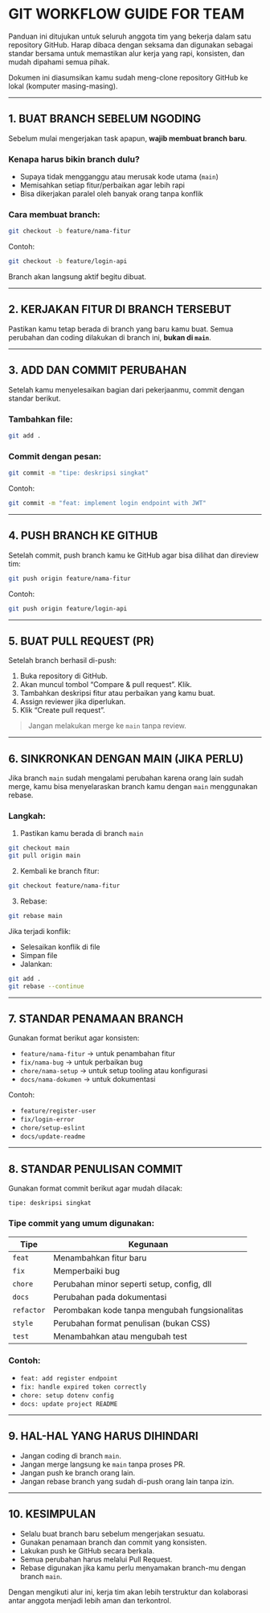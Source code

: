 # GIT WORKFLOW GUIDE FOR TEAM

Panduan ini ditujukan untuk seluruh anggota tim yang bekerja dalam satu repository GitHub. Harap dibaca dengan seksama dan digunakan sebagai standar bersama untuk memastikan alur kerja yang rapi, konsisten, dan mudah dipahami semua pihak.

Dokumen ini diasumsikan kamu sudah meng-clone repository GitHub ke lokal (komputer masing-masing).

---

## 1. BUAT BRANCH SEBELUM NGODING

Sebelum mulai mengerjakan task apapun, **wajib membuat branch baru**.

### Kenapa harus bikin branch dulu?

- Supaya tidak mengganggu atau merusak kode utama (`main`)
- Memisahkan setiap fitur/perbaikan agar lebih rapi
- Bisa dikerjakan paralel oleh banyak orang tanpa konflik

### Cara membuat branch:

```bash
git checkout -b feature/nama-fitur
```

Contoh:

```bash
git checkout -b feature/login-api
```

Branch akan langsung aktif begitu dibuat.

---

## 2. KERJAKAN FITUR DI BRANCH TERSEBUT

Pastikan kamu tetap berada di branch yang baru kamu buat. Semua perubahan dan coding dilakukan di branch ini, **bukan di `main`**.

---

## 3. ADD DAN COMMIT PERUBAHAN

Setelah kamu menyelesaikan bagian dari pekerjaanmu, commit dengan standar berikut.

### Tambahkan file:

```bash
git add .
```

### Commit dengan pesan:

```bash
git commit -m "tipe: deskripsi singkat"
```

Contoh:

```bash
git commit -m "feat: implement login endpoint with JWT"
```

---

## 4. PUSH BRANCH KE GITHUB

Setelah commit, push branch kamu ke GitHub agar bisa dilihat dan direview tim:

```bash
git push origin feature/nama-fitur
```

Contoh:

```bash
git push origin feature/login-api
```

---

## 5. BUAT PULL REQUEST (PR)

Setelah branch berhasil di-push:

1. Buka repository di GitHub.
2. Akan muncul tombol “Compare & pull request”. Klik.
3. Tambahkan deskripsi fitur atau perbaikan yang kamu buat.
4. Assign reviewer jika diperlukan.
5. Klik “Create pull request”.

> Jangan melakukan merge ke `main` tanpa review.

---

## 6. SINKRONKAN DENGAN MAIN (JIKA PERLU)

Jika branch `main` sudah mengalami perubahan karena orang lain sudah merge, kamu bisa menyelaraskan branch kamu dengan `main` menggunakan rebase.

### Langkah:

1. Pastikan kamu berada di branch `main`

```bash
git checkout main
git pull origin main
```

2. Kembali ke branch fitur:

```bash
git checkout feature/nama-fitur
```

3. Rebase:

```bash
git rebase main
```

Jika terjadi konflik:

- Selesaikan konflik di file
- Simpan file
- Jalankan:

```bash
git add .
git rebase --continue
```

---

## 7. STANDAR PENAMAAN BRANCH

Gunakan format berikut agar konsisten:

- `feature/nama-fitur` → untuk penambahan fitur
- `fix/nama-bug` → untuk perbaikan bug
- `chore/nama-setup` → untuk setup tooling atau konfigurasi
- `docs/nama-dokumen` → untuk dokumentasi

Contoh:

- `feature/register-user`
- `fix/login-error`
- `chore/setup-eslint`
- `docs/update-readme`

---

## 8. STANDAR PENULISAN COMMIT

Gunakan format commit berikut agar mudah dilacak:

```
tipe: deskripsi singkat
```

### Tipe commit yang umum digunakan:

| Tipe       | Kegunaan                                      |
| ---------- | --------------------------------------------- |
| `feat`     | Menambahkan fitur baru                        |
| `fix`      | Memperbaiki bug                               |
| `chore`    | Perubahan minor seperti setup, config, dll    |
| `docs`     | Perubahan pada dokumentasi                    |
| `refactor` | Perombakan kode tanpa mengubah fungsionalitas |
| `style`    | Perubahan format penulisan (bukan CSS)        |
| `test`     | Menambahkan atau mengubah test                |

### Contoh:

- `feat: add register endpoint`
- `fix: handle expired token correctly`
- `chore: setup dotenv config`
- `docs: update project README`

---

## 9. HAL-HAL YANG HARUS DIHINDARI

- Jangan coding di branch `main`.
- Jangan merge langsung ke `main` tanpa proses PR.
- Jangan push ke branch orang lain.
- Jangan rebase branch yang sudah di-push orang lain tanpa izin.

---

## 10. KESIMPULAN

- Selalu buat branch baru sebelum mengerjakan sesuatu.
- Gunakan penamaan branch dan commit yang konsisten.
- Lakukan push ke GitHub secara berkala.
- Semua perubahan harus melalui Pull Request.
- Rebase digunakan jika kamu perlu menyamakan branch-mu dengan branch `main`.

Dengan mengikuti alur ini, kerja tim akan lebih terstruktur dan kolaborasi antar anggota menjadi lebih aman dan terkontrol.
